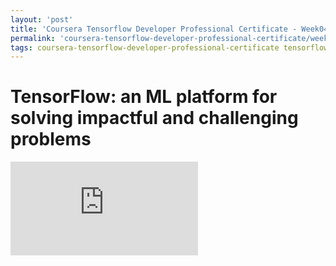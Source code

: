 ```yaml
---
layout: 'post'
title: 'Coursera Tensorflow Developer Professional Certificate - Week04'
permalink: 'coursera-tensorflow-developer-professional-certificate/week04'
tags: coursera-tensorflow-developer-professional-certificate tensorflow cnn 
---
```



# TensorFlow: an ML platform for solving impactful and challenging problems


<iframe src="https://www.youtube.com/embed/NlpS-DhayQA" frameborder="0" allow="accelerometer; autoplay; clipboard-write; encrypted-media; gyroscope; picture-in-picture" allowfullscreen></iframe>